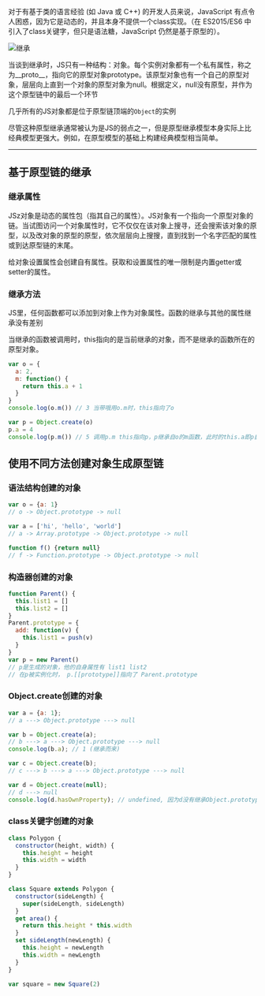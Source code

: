 对于有基于类的语言经验 (如 Java 或 C++) 的开发人员来说，JavaScript 有点令人困惑，因为它是动态的，并且本身不提供一个class实现。（在 ES2015/ES6 中引入了class关键字，但只是语法糖，JavaScript 仍然是基于原型的）。

![继承](https://wx4.sinaimg.cn/large/7ed42f5cly1fqguw4y1zej20ge0e8wes.jpg)

当谈到继承时，JS只有一种结构：对象。每个实例对象都有一个私有属性，称之为__proto__，指向它的原型对象prototype。该原型对象也有一个自己的原型对象，层层向上直到一个对象的原型对象为null。根据定义，null没有原型，并作为这个原型链中的最后一个环节

几乎所有的JS对象都是位于原型链顶端的`Object`的实例

尽管这种原型继承通常被认为是JS的弱点之一，但是原型继承模型本身实际上比经典模型更强大。例如，在原型模型的基础上构建经典模型相当简单。

---

## 基于原型链的继承

### 继承属性

JSz对象是动态的属性包（指其自己的属性）。JS对象有一个指向一个原型对象的链。当试图访问一个对象属性时，它不仅仅在该对象上搜寻，还会搜索该对象的原型，以及改对象的原型的原型，依次层层向上搜搜，直到找到一个名字匹配的属性或到达原型链的末尾。

给对象设置属性会创建自有属性。获取和设置属性的唯一限制是内置getter或setter的属性。

### 继承方法

JS里，任何函数都可以添加到对象上作为对象属性。函数的继承与其他的属性继承没有差别

当继承的函数被调用时，this指向的是当前继承的对象，而不是继承的函数所在的原型对象。

```js
var o = {
  a: 2,
  m: function() {
    return this.a + 1
  }
}
console.log(o.m()) // 3 当带哦用o.m时，this指向了o

var p = Object.create(o)
p.a = 4
console.log(p.m()) // 5 调用p.m this指向p，p继承自o的m函数，此时的this.a即p自身的属性'a'
```

## 使用不同方法创建对象生成原型链

### 语法结构创建的对象

```js
var o = {a: 1}
// o -> Object.prototype -> null

var a = ['hi', 'hello', 'world']
// a -> Array.prototype -> Object.prototype -> null

function f() {return null}
// f -> Function.prototype -> Object.prototype -> null
```

### 构造器创建的对象

```js
function Parent() {
  this.list1 = []
  this.list2 = []
}
Parent.prototype = {
  add: function(v) {
    this.list1 = push(v)
  }
}
var p = new Parent()
// p是生成的对象，他的自身属性有 list1 list2
// 在p被实例化时， p.[[prototype]]指向了 Parent.prototype
```

### Object.create创建的对象

```js
var a = {a: 1};
// a ---> Object.prototype ---> null

var b = Object.create(a);
// b ---> a ---> Object.prototype ---> null
console.log(b.a); // 1 (继承而来)

var c = Object.create(b);
// c ---> b ---> a ---> Object.prototype ---> null

var d = Object.create(null);
// d ---> null
console.log(d.hasOwnProperty); // undefined, 因为d没有继承Object.prototype
```

### class关键字创建的对象

```js
class Polygon {
  constructor(height, width) {
    this.height = height
    this.width = width
  }
}

class Square extends Polygon {
  constructor(sideLength) {
    super(sideLength, sideLength)
  }
  get area() {
    return this.height * this.width
  }
  set sideLength(newLength) {
    this.height = newLength
    this.width = newLength
  }
}

var square = new Square(2)
```
